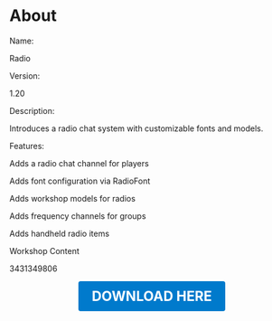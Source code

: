 # About

Name:

Radio

Version:

1.20

Description:

Introduces a radio chat system with customizable fonts and models.

Features:

Adds a radio chat channel for players

Adds font configuration via RadioFont

Adds workshop models for radios

Adds frequency channels for groups

Adds handheld radio items

Workshop Content

3431349806

<p align="center"><a href="https://github.com/LiliaFramework/Modules/raw/refs/heads/gh-pages/radio.zip" style="display:inline-block;padding:12px 24px;font-size:1.5rem;font-weight:bold;text-decoration:none;color:#fff;background-color:var(--md-primary-fg-color,#007acc);border-radius:4px;">DOWNLOAD HERE</a></p>
